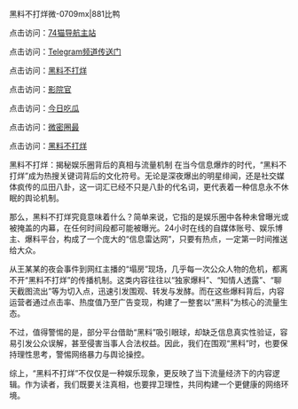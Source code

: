黑料不打烊微-0709mx|881比鸭

点击访问：<a href="https://74mao.com/">74猫导航主站</a>

点击访问：<a href="https://74mao.com/">Telegram频道传送门</a>

点击访问：<a href="https://heiliaotlyq53.pages.dev">黑料不打烊</a>

点击访问：<a href="https://heiliao3gvg9x.pages.dev">影院官</a>

点击访问：<a href="https://heiliaoxfe5rb.pages.dev">今日吃瓜</a>

点击访问：<a href="https://heiliaoubleqx.pages.dev">微密圈最</a>

点击访问：<a href="https://heiliao5s28gk.pages.dev ">黑料不打烊</a>

黑料不打烊：揭秘娱乐圈背后的真相与流量机制
在当今信息爆炸的时代，“黑料不打烊”成为热搜关键词背后的文化符号。无论是深夜爆出的明星绯闻，还是社交媒体疯传的瓜田八卦，这一词汇已经不只是八卦的代名词，更代表着一种信息永不休眠的舆论机制。

那么，黑料不打烊究竟意味着什么？简单来说，它指的是娱乐圈中各种未曾曝光或被掩盖的内幕，在任何时间段都可能被曝光。24小时在线的自媒体账号、娱乐博主、爆料平台，构成了一个庞大的“信息雷达网”，只要有热点，一定第一时间推送给大众。

从王某某的夜会事件到网红主播的“塌房”现场，几乎每一次公众人物的危机，都离不开“黑料不打烊”的传播机制。这类内容往往以“独家爆料”、“知情人透露”、“聊天截图流出”等为切入点，迅速引发围观、转发与发酵。而在这些爆料背后，内容运营者通过点击率、热度值乃至广告变现，构建了一整套以“黑料”为核心的流量生态。

不过，值得警惕的是，部分平台借助“黑料”吸引眼球，却缺乏信息真实性验证，容易引发公众误解，甚至侵害当事人合法权益。因此，我们在围观“黑料”时，也要保持理性思考，警惕网络暴力与舆论操控。

综上，“黑料不打烊”不仅仅是一种娱乐现象，更反映了当下流量经济下的内容逻辑。作为读者，我们既要关注真相，也要捍卫理性，共同构建一个更健康的网络环境。
